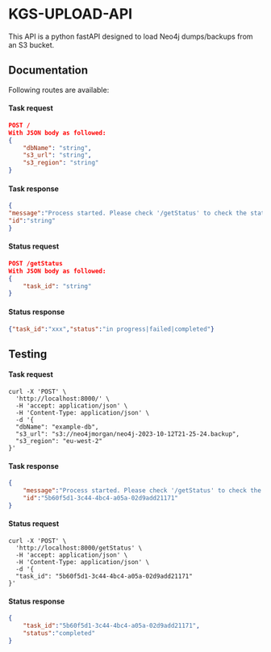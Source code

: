 # KGS-UPLOAD-API
This API is a python fastAPI designed to load Neo4j dumps/backups from an S3 bucket.

## Documentation
Following routes are available:
#### Task request
```json
POST /
With JSON body as followed:
{
    "dbName": "string",
    "s3_url": "string",
    "s3_region": "string"
}
```
#### Task response
```json 
{
"message":"Process started. Please check '/getStatus' to check the status of your request.",
"id":"string"
}
```
#### Status request
```json
POST /getStatus
With JSON body as followed:
{
    "task_id": "string"
}
```
#### Status response
```json
{"task_id":"xxx","status":"in progress|failed|completed"}
```

## Testing

#### Task request
```shell
curl -X 'POST' \
  'http://localhost:8000/' \
  -H 'accept: application/json' \
  -H 'Content-Type: application/json' \
  -d '{
  "dbName": "example-db",
  "s3_url": "s3://neo4jmorgan/neo4j-2023-10-12T21-25-24.backup",
  "s3_region": "eu-west-2"
}'
```

#### Task response
```json
{
    "message":"Process started. Please check '/getStatus' to check the status of your request.",
    "id":"5b60f5d1-3c44-4bc4-a05a-02d9add21171"
}
```

#### Status request
```shell
curl -X 'POST' \
  'http://localhost:8000/getStatus' \
  -H 'accept: application/json' \
  -H 'Content-Type: application/json' \
  -d '{
  "task_id": "5b60f5d1-3c44-4bc4-a05a-02d9add21171"
}'
```

#### Status response
```json
{
    "task_id":"5b60f5d1-3c44-4bc4-a05a-02d9add21171",
    "status":"completed"
}
```